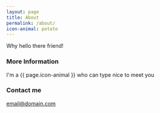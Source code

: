 ```yaml
---
layout: page
title: About
permalink: /about/
icon-animal: potato
---
```


Why hello there friend!

### More Information

I'm a {{ page.icon-animal }} who can type nice to meet you

### Contact me

[email@domain.com](mailto:email@domain.com)
